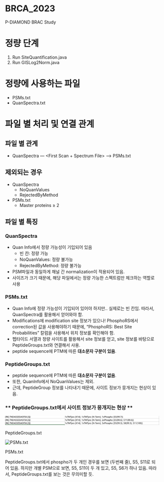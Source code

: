 # BRCA_2023
P-DIAMOND BRAC Study

# 정량 단계
1. Run SiteQuantification.java
2. Run GISLog2Norm.java

# 정량에 사용하는 파일
- PSMs.txt
- QuanSpectra.txt

# 파일 별 처리 및 연결 관계

## 파일 별 관계

- QuanSpectra — <First Scan + Spectrum File> —> PSMs.txt

## 제외되는 경우

- QuanSpectra
    - NoQuanValues
    - RejectedByMethod
- PSMs.txt
    - Master proteins ≥ 2

## 파일 별 특징

### QuanSpectra

- Quan Info에서 정량 가능성이 기입되어 있음
    - 빈 칸: 정량 가능
    - NoQuanValues: 정량 불가능
    - RejectedByMethod: 정량 불가능
- PSM파일과 동일하게 채널 간 normalization이 적용되어 있음.
- 사이즈가 크기 때문에, 해당 파일에서는 정량 가능한 스펙트럼만 체크하는 역할로 사용

### PSMs.txt

- Quan Info에 정량 가능성이 기입되어 있어야 하지만.. 실제로는 빈 칸임.
따라서, QuanSpectra를 활용해서 얻어와야 함.
- Modifications에 modification site 정보가 있으나! PhosphoRS에서 correction된 값을 사용해야하기 때문에, “PhosphoRS: Best Site Probabilities” 칼럼을 사용해서 위치 정보를 확인해야 함.
- 펩타이드 서열과 정량 사이트를 활용해서 site 정보를 얻고, site 정보를 바탕으로 PeptideGroups.txt와 연결해서 사용.
- peptide sequence에 PTM에 따른 **대소문자 구분이 있음**.

### PeptideGroups.txt

- peptide sequence에 PTM에 따른 **대소문자 구분이 없음**.
- 또한, QuanInfo에서 NoQuanValues는 제외.
- 근데, PeptideGroup 정보를 나타내기 때문에, 사이트 정보가 뭉개지는 현상이 있음.

### ** PeptideGroups.txt에서 사이트 정보가 뭉개지는 현상 **

![PeptideGroups.txt](https://github.com/HanyangBISLab/BRCA_2023/blob/main/img/PeptideGroups.png)

PeptideGroups.txt

![PSMs.txt]([https://s3-us-west-2.amazonaws.com/secure.notion-static.com/221ba8ce-a275-4e65-bd1d-b3b55a7cbbd7/Untitled.png](https://github.com/HanyangBISLab/BRCA_2023/blob/main/img/PSMs.png))

PSMs.txt

PeptideGroups.txt에서 phospho가 두 개인 경우를 보면 (두번째 줄), S5, S11로 되어 있음. 하지만 개별 PSM으로 보면, S5, S11이 두 개 있고, S5, S6가 하나 있음. 따라서, PeptideGroups.txt를 보는 것은 무의미할 듯.
